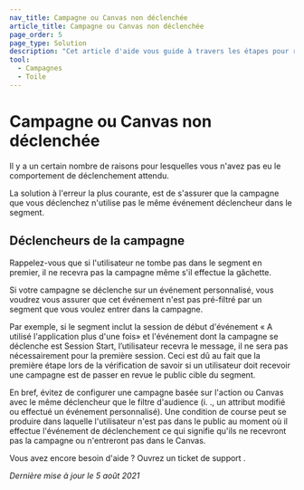 ```yaml
---
nav_title: Campagne ou Canvas non déclenchée
article_title: Campagne ou Canvas non déclenchée
page_order: 5
page_type: Solution
description: "Cet article d'aide vous guide à travers les étapes pour résoudre les problèmes liés aux campagnes ou aux Canvases qui ne se déclenchent pas comme prévu."
tool:
  - Campagnes
  - Toile
---
```


# Campagne ou Canvas non déclenchée

Il y a un certain nombre de raisons pour lesquelles vous n'avez pas eu le comportement de déclenchement attendu.

La solution à l'erreur la plus courante, est de s'assurer que la campagne que vous déclenchez n'utilise pas le même événement déclencheur dans le segment.


## Déclencheurs de la campagne

Rappelez-vous que si l'utilisateur ne tombe pas dans le segment en premier, il ne recevra pas la campagne même s'il effectue la gâchette.

Si votre campagne se déclenche sur un événement personnalisé, vous voudrez vous assurer que cet événement n'est pas pré-filtré par un segment que vous voulez entrer dans la campagne.

Par exemple, si le segment inclut la session de début d'événement « A utilisé l'application plus d'une fois» et l'événement dont la campagne se déclenche est Session Start, l’utilisateur recevra le message, il ne sera pas nécessairement pour la première session. Ceci est dû au fait que la première étape lors de la vérification de savoir si un utilisateur doit recevoir une campagne est de passer en revue le public cible du segment.

En bref, évitez de configurer une campagne basée sur l'action ou Canvas avec le même déclencheur que le filtre d'audience (i. ., un attribut modifié ou effectué un événement personnalisé). Une condition de course peut se produire dans laquelle l'utilisateur n'est pas dans le public au moment où il effectue l'événement de déclenchement ce qui signifie qu'ils ne recevront pas la campagne ou n'entreront pas dans le Canvas.

Vous avez encore besoin d'aide ? Ouvrez un ticket de support []({{site.baseurl}}/braze_support/).

_Dernière mise à jour le 5 août 2021_
